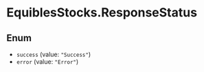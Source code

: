 # EquiblesStocks.ResponseStatus

## Enum

* `success` (value: `"Success"`)
* `error` (value: `"Error"`)
